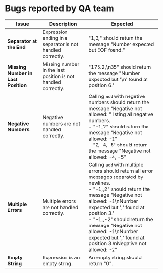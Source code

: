﻿# Bugs reported by QA team

| **Issue**                           | **Description**                                               | **Expected**                                                                                                                                                                                                                                                                                                                                                |
|-------------------------------------|---------------------------------------------------------------|-------------------------------------------------------------------------------------------------------------------------------------------------------------------------------------------------------------------------------------------------------------------------------------------------------------------------------------------------------------|
| **Separator at the End**            | Expression ending in a separator is not handled correctly.    | "1,3," should return the message "Number expected but EOF found."                                                                                                                                                                                                                                                                                           |
| **Missing Number in Last Position** | Missing number in the last position is not handled correctly. | "175.2,\n35" should return the message "Number expected but '\n' found at position 6."                                                                                                                                                                                                                                                                      |
| **Negative Numbers**                | Negative numbers are not handled correctly.                   | Calling `add` with negative numbers should return the message "Negative not allowed: " listing all negative numbers. <br> \- "-1,2" should return the message "Negative not allowed: -1" <br> \- "2,-4,-5" should return the message "Negative not allowed: -4, -5"                                                                                         |
| **Multiple Errors**                 | Multiple errors are not handled correctly.                    | Calling `add` with multiple errors should return all error messages separated by newlines. <br> \- "-1,,2" should return the message "Negative not allowed: -1\nNumber expected but ',' found at position 3." <br> \- "-1,,-2" should return the message "Negative not allowed: -1\nNumber expected but ',' found at position 3.\nNegative not allowed: -2" |
| **Empty String**                    | Expression is an empty string.                                | An empty string should return "0".                                                                                                                                                                                                                                                                                                                          |